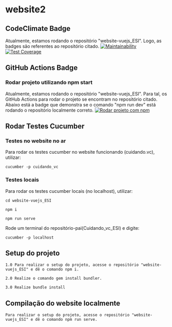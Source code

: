 # website2

## CodeClimate Badge
Atualmente, estamos rodando o repositório "website-vuejs_ESI". Logo, as badges são referentes ao repositório citado.
[![Maintainability](https://api.codeclimate.com/v1/badges/c987fae1c2f8d026245d/maintainability)](https://codeclimate.com/github/guga7895/Cuidando_do_meu_bairro/maintainability)
[![Test Coverage](https://api.codeclimate.com/v1/badges/c987fae1c2f8d026245d/test_coverage)](https://codeclimate.com/github/guga7895/Cuidando_do_meu_bairro/test_coverage)

## GitHub Actions Badge 

### Rodar projeto utilizando npm start
Atualmente, estamos rodando o repositório "website-vuejs_ESI". Para tal, os GitHub Actions para rodar o projeto se encontram no repositório citado. Abaixo está a badge que demonstra se o comando "npm run dev" está rodando o repositório localmente correto.
[![Rodar projeto com npm](https://github.com/guga7895/Cuidando_do_meu_bairro/actions/workflows/github-actions-run.yml/badge.svg?branch=master)](https://github.com/guga7895/Cuidando_do_meu_bairro/actions/workflows/github-actions-run.yml)

## Rodar Testes Cucumber

### Testes no website no ar
Para rodar os testes cucumber no website funcionando (cuidando.vc), utilizar:
```
cucumber -p cuidando_vc
```

### Testes locais
Para rodar os testes cucumber locais (no localhost), utilizar: 

``` 
cd website-vuejs_ESI
```
```
npm i 
```
```
npm run serve
```
Rode um terminal do repositório-pai(Cuidando_vc_ESI) e digite:
```
cucumber -p localhost
```

## Setup do projeto
```
1.0 Para realizar o setup do projeto, acesse o repositório "website-vuejs_ESI" e dê o comando npm i.

2.0 Realize o comando gem install bundler.

3.0 Realize bundle install
```

## Compilação do website localmente
```
Para realizar o setup do projeto, acesse o repositório "website-vuejs_ESI" e dê o comando npm run serve.
```

